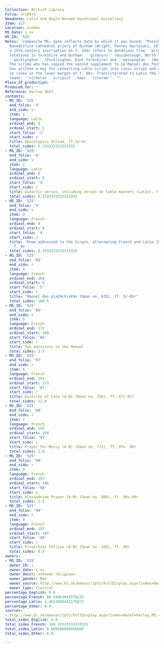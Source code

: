 ```yaml
---
Collection: British Library
Folia: 3+104+3
Headnote: Latin and Anglo-Norman devotional miscellany
Item: 527
Location: London
MS_Date: s.xv
MS_ID: '525'
Notes: 'composite MS; date reflects date by which it was bound; "Possibly from the
  Benedictine cathedral priory of Durham (Wright, Fontes Harleiani, 1972, p. 142):
  a 15th-century inscription on f. 104r refers to donations from ''priore'', and various
  locations in Yorkshire and Durham: ''gisbouru'' (Guisborough, North Yorkshire),
  ''pocklyngton'' (Pocklington, East Yorkshire) and ''wessyngton'' (Washington, Durham).
  The scribe who has copied the second supplement to Le Manuel des Pechiez (ff. 86r-86v)
  has written a key for converting Latin script into runic script and an inscription
  in runes in the lower margin of f. 86v. Transliterated to Latin the runic inscription
  reads: ''nicholas . scripsit . haec . literam''. "'
Place_of_production: ''
Produced_for: ''
Reference: Harley 4657
contents:
- MS_ID: '525'
  end_folio: '4'
  end_side: v
  item: 1
  language: Latin
  ordinal_end: 8
  ordinal_start: 2
  start_folio: '1'
  start_side: v
  title: Apocalypsis Goliae, ff.1v-4v
  total_sides: 6.333333333333332
- MS_ID: '525'
  end_folio: '4'
  end_side: v
  item: 2
  language: Latin
  ordinal_end: 8
  ordinal_start: 8
  start_folio: '4'
  start_side: v
  title: Didactic verses, including verses on table manners (Latin), f. 4v
  total_sides: 0.3333333333333333
- MS_ID: '525'
  end_folio: '4'
  end_side: v
  item: 3
  language: French
  ordinal_end: 8
  ordinal_start: 8
  start_folio: '4'
  start_side: v
  title: 'Poem addressed to the Virgin, alternating French and Latin (Dean no. 808)
    f. 4v '
  total_sides: 0.3333333333333333
- MS_ID: '525'
  end_folio: '85'
  end_side: r
  item: 4
  language: French
  ordinal_end: 169
  ordinal_start: 9
  start_folio: '5'
  start_side: r
  title: "Manuel des p\xE9ch\xE9s (Dean no. 635), ff. 5r-85r"
  total_sides: 160.5
- MS_ID: '525'
  end_folio: '86'
  end_side: v
  item: 5
  language: French
  ordinal_end: 172
  ordinal_start: 169
  start_folio: '85'
  start_side: r
  title: Two omissions to the Manuel
  total_sides: 3.5
- MS_ID: '525'
  end_folio: '97'
  end_side: r
  item: 6
  language: French
  ordinal_end: 193
  ordinal_start: 173
  start_folio: '87'
  start_side: r
  title: Distichs of Cato (A-N) (Dean no. 256), ff. 87r-97r
  total_sides: 21.0
- MS_ID: '525'
  end_folio: '98'
  end_side: r
  item: 7
  language: French
  ordinal_end: 195
  ordinal_start: 194
  start_folio: '97'
  start_side: v
  title: Prayer for Mercy (A-N) (Dean no. 773), ff. 97v- 98r
  total_sides: 2.0
- MS_ID: '525'
  end_folio: '99'
  end_side: r
  item: 8
  language: French
  ordinal_end: 197
  ordinal_start: 196
  start_folio: '98'
  start_side: v
  title: Alexandrine Prayer (A-N) (Dean no. 889), ff. 98v-99r
  total_sides: 1.5
- MS_ID: '525'
  end_folio: '99'
  end_side: r
  item: 9
  language: French
  ordinal_end: 197
  ordinal_start: 197
  start_folio: '99'
  start_side: r
  title: Proverbial Follies (A-N) (Dean no. 266), ff. 99r
  total_sides: 0.5
owners:
- MS_ID: '525'
  owner_ID: 1
  owner_date: s.xv
  owner_descr: unknown religious
  owner_gender: Man
  owner_source: http://www.bl.uk/manuscripts/FullDisplay.aspx?index=0&ref=Harley_MS_4657
  owner_type: Clerical
percentage_English: 0.0
percentage_French: 96.59863945578232
percentage_Latin: 3.4013605442176873
percentage_Other: 0.0
sources:
- http://www.bl.uk/manuscripts/FullDisplay.aspx?index=0&ref=Harley_MS_4657
total_sides_English: 0.0
total_sides_French: 189.33333333333331
total_sides_Latin: 6.666666666666666
total_sides_Other: 0.0

---
```

